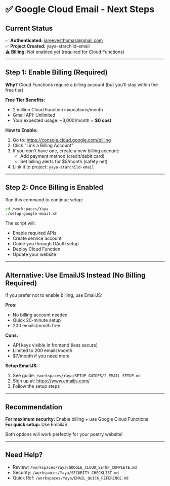 # ✅ Google Cloud Email - Next Steps

## Current Status

✅ **Authenticated:** jareevesthomas@gmail.com  
✅ **Project Created:** yaya-starchild-email  
⚠️ **Billing:** Not enabled yet (required for Cloud Functions)

---

## Step 1: Enable Billing (Required)

**Why?** Cloud Functions require a billing account (but you'll stay within the free tier)

**Free Tier Benefits:**
- 2 million Cloud Function invocations/month
- Gmail API: Unlimited
- Your expected usage: ~3,000/month = **$0 cost**

**How to Enable:**

1. Go to: https://console.cloud.google.com/billing
2. Click "Link a Billing Account"
3. If you don't have one, create a new billing account:
   - Add payment method (credit/debit card)
   - Set billing alerts for $5/month (safety net)
4. Link it to project: `yaya-starchild-email`

---

## Step 2: Once Billing is Enabled

Run this command to continue setup:

```bash
cd /workspaces/Yaya
./setup-google-email.sh
```

The script will:
- Enable required APIs
- Create service account
- Guide you through OAuth setup
- Deploy Cloud Function
- Update your website

---

## Alternative: Use EmailJS Instead (No Billing Required)

If you prefer not to enable billing, use EmailJS:

**Pros:**
- No billing account needed
- Quick 20-minute setup
- 200 emails/month free

**Cons:**
- API keys visible in frontend (less secure)
- Limited to 200 emails/month
- $7/month if you need more

**Setup EmailJS:**
1. See guide: `/workspaces/Yaya/SETUP_GUIDES/2_EMAIL_SETUP.md`
2. Sign up at: https://www.emailjs.com/
3. Follow the setup steps

---

## Recommendation

**For maximum security:** Enable billing + use Google Cloud Functions  
**For quick setup:** Use EmailJS

Both options will work perfectly for your poetry website!

---

## Need Help?

- Review: `/workspaces/Yaya/GOOGLE_CLOUD_SETUP_COMPLETE.md`
- Security: `/workspaces/Yaya/SECURITY_CHECKLIST.md`
- Quick Ref: `/workspaces/Yaya/EMAIL_QUICK_REFERENCE.md`
